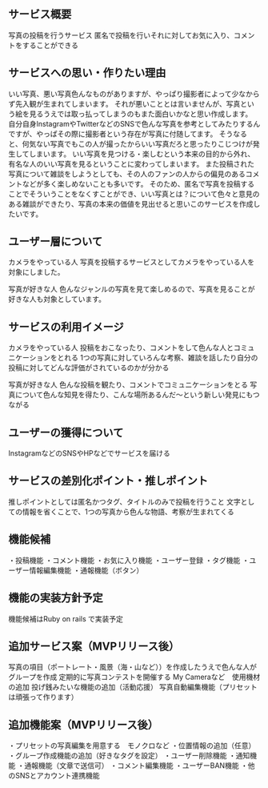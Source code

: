 ## サービス概要
写真の投稿を行うサービス
匿名で投稿を行いそれに対してお気に入り、コメントをすることができる

## サービスへの思い・作りたい理由
いい写真、悪い写真色んなものがありますが、やっぱり撮影者によって少なからず先入観が生まれてしまいます。
それが悪いこととは言いませんが、写真という絵を見るうえでは取っ払ってしまうのもまた面白いかなと思い作成します。
自分自身InstagramやTwitterなどのSNSで色んな写真を参考としてみたりするんですが、やっぱその際に撮影者という存在が写真に付随してます。
そうなると、何気ない写真でもこの人が撮ったからいい写真だろと思ったりこじつけが発生してしまいます。
いい写真を見つける・楽しむという本来の目的から外れ、有名な人のいい写真を見るということに変わってしまいます。
また投稿された写真について雑談をしようとしても、その人のファンの人からの偏見のあるコメントなどが多く楽しめないことも多いです。
そのため、匿名で写真を投稿することでそういうことをなくすことができ、いい写真とは？について色々と意見のある雑談ができたり、写真の本来の価値を見出せると思いこのサービスを作成したいです。


## ユーザー層について
カメラをやっている人
写真を投稿するサービスとしてカメラをやっている人を対象にしました。

写真が好きな人
色んなジャンルの写真を見て楽しめるので、写真を見ることが好きな人も対象としています。

## サービスの利用イメージ
カメラをやっている人
投稿をおこなったり、コメントをして色んな人とコミュニケーションをとれる
1つの写真に対していろんな考察、雑談を話したり自分の投稿に対してどんな評価がされているのかが分かる

写真が好きな人
色んな投稿を観たり、コメントでコミュニケーションをとる
写真について色んな知見を得たり、こんな場所あるんだ～という新しい発見にもつながる


## ユーザーの獲得について
InstagramなどのSNSやHPなどでサービスを届ける

## サービスの差別化ポイント・推しポイント
推しポイントとしては匿名かつタグ、タイトルのみで投稿を行うこと
文字としての情報を省くことで、1つの写真から色んな物語、考察が生まれてくる

## 機能候補
・投稿機能
・コメント機能
・お気に入り機能
・ユーザー登録
・タグ機能
・ユーザー情報編集機能
・通報機能（ボタン）

## 機能の実装方針予定
機能候補はRuby on rails で実装予定

## 追加サービス案（MVPリリース後）
写真の項目（ポートレート・風景（海・山など））を作成したうえで色んな人がグループを作成
定期的に写真コンテストを開催する
My Cameraなど　使用機材の追加
投げ銭みたいな機能の追加（活動応援）
写真自動編集機能（プリセットは頑張って作ります）


## 追加機能案（MVPリリース後）
・プリセットの写真編集を用意する　モノクロなど
・位置情報の追加（任意）
・グループ作成機能の追加（好きなタグを設定）
・ユーザー削除機能
・通知機能
・通報機能（文章で送信可）
・コメント編集機能
・ユーザーBAN機能
・他のSNSとアカウント連携機能
